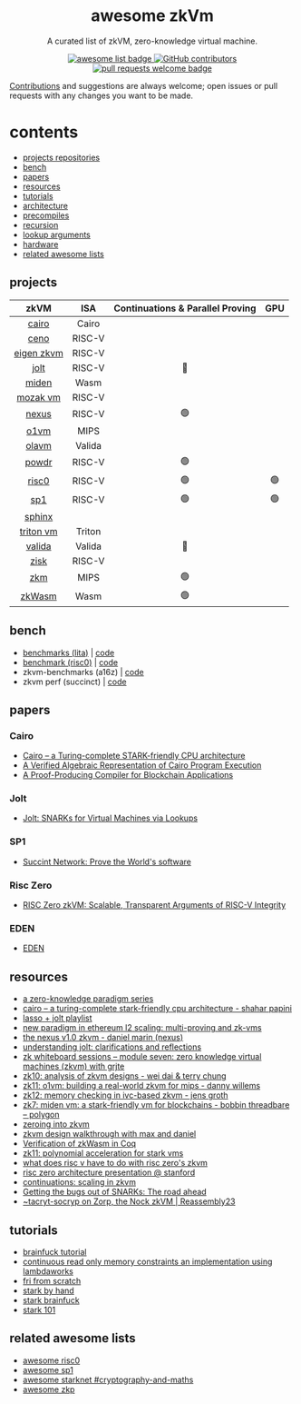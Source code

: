 <div align="center">
  <h1 align="center">awesome zkVm</h1>

A curated list of zkVM, zero-knowledge virtual machine.

  <p align="center">
    <a href="https://github.com/sindresorhus/awesome">
      <img alt="awesome list badge" src="https://cdn.rawgit.com/sindresorhus/awesome/d7305f38d29fed78fa85652e3a63e154dd8e8829/media/badge.svg">
    </a>
    <a href="https://github.com/rkdud007/awesome-zkvm/graphs/contributors">
      <img alt="GitHub contributors" src="https://img.shields.io/github/contributors/rkdud007/awesome-zkvm">
    </a>
    <a href="http://makeapullrequest.com">
      <img alt="pull requests welcome badge" src="https://img.shields.io/badge/PRs-welcome-brightgreen.svg?style=flat">
    </a>
  </p>

</div>

[Contributions](./CONTRIBUTING.md) and suggestions are always welcome; open issues or pull requests with any changes you want to be made.

# contents

- [projects repositories](#projects-repositories)
- [bench](#bench)
- [papers](#papers)
- [resources](#resources)
- [tutorials](#tutorials)
- [architecture](#architecture)
- [precompiles](#precompiles)
- [recursion](#recursion)
- [lookup arguments](#lookup-arguments)
- [hardware](#hardware)
- [related awesome lists](#related-awesome-lists)

## projects 

| zkVM                                                             | ISA    | Continuations & Parallel Proving  | GPU            |
|:----------------------------------------------------------------:|:------:|:---------------------------------:|:--------------:|
| [cairo](https://github.com/lambdaclass/cairo-vm)                 | Cairo  |                                   |                |
| [ceno](https://github.com/scroll-tech/ceno)                      | RISC-V |                                   |                |
| [eigen zkvm](https://github.com/0xEigenLabs/eigen-zkvm)          | RISC-V |                                   |                |
| [jolt](https://github.com/a16z/jolt)                             | RISC-V | :red_circle:                      |                |
| [miden](https://github.com/0xPolygonMiden/miden-vm)              | Wasm   |                                   |                |
| [mozak vm](https://github.com/0xmozak/mozak-vm)                  | RISC-V |                                   |                |
| [nexus](https://github.com/nexus-xyz/nexus-zkvm)                 | RISC-V | :green_circle:                    |                |
| [o1vm](https://github.com/o1-labs/proof-systems/tree/master/o1vm)| MIPS   |                                   |                |
| [olavm](https://github.com/Sin7Y/olavm)                          | Valida |                                   |                |
| [powdr](https://github.com/powdr-labs/powdr)                     | RISC-V | :green_circle:                    |                |
| [risc0](https://github.com/risc0/risc0)                          | RISC-V | :green_circle:                    | :green_circle: |
| [sp1](https://github.com/succinctlabs/sp1)                       | RISC-V | :green_circle:                    | :green_circle: |
| [sphinx](https://github.com/argumentcomputer/sphinx)             |        |                                   |                |
| [triton vm](https://github.com/TritonVM/triton-vm)               | Triton |                                   |                |
| [valida](https://github.com/valida-xyz/valida)                   | Valida | :red_circle:                      |                |
| [zisk](https://github.com/0xPolygonHermez/zisk)                  | RISC-V |                                   |                |
| [zkm](https://github.com/zkMIPS/zkm)                             | MIPS   | :green_circle:                    |                |
| [zkWasm](https://github.com/DelphinusLab/zkWasm)                 | Wasm   | :green_circle:                    |                |

## bench

- [benchmarks (lita)](https://lita.gitbook.io/lita-documentation/architecture/benchmarks) | [code](https://github.com/lita-xyz/benchmarks)
- [benchmark (risc0)](https://reports.risczero.com/benchmarks/Linux-cpu) | [code](https://github.com/risc0/risc0/tree/main/benchmarks) 
- zkvm-benchmarks (a16z) | [code](https://github.com/a16z/zkvm-benchmarks)
- zkvm perf (succinct) | [code](https://github.com/succinctlabs/zkvm-perf)

## papers

### Cairo

- [Cairo – a Turing-complete STARK-friendly CPU architecture](https://eprint.iacr.org/2021/1063.pdf)
- [A Verified Algebraic Representation of Cairo Program Execution](https://dl.acm.org/doi/pdf/10.1145/3497775.3503675)
- [A Proof-Producing Compiler for Blockchain Applications](https://drops.dagstuhl.de/storage/00lipics/lipics-vol268-itp2023/LIPIcs.ITP.2023.7/LIPIcs.ITP.2023.7.pdf)

### Jolt

- [Jolt: SNARKs for Virtual Machines via Lookups](https://eprint.iacr.org/2023/1217.pdf)

### SP1

- [Succint Network: Prove the World's software](https://www.provewith.us/)

### Risc Zero

- [RISC Zero zkVM: Scalable, Transparent Arguments of RISC-V Integrity](https://dev.risczero.com/proof-system-in-detail.pdf)

### EDEN

- [EDEN](https://eprint.iacr.org/2023/1021.pdf)

## resources

- [a zero-knowledge paradigm series](https://www.lita.foundation/blog/zero-knowledge-paradigm-zkvm)
- [cairo – a turing-complete stark-friendly cpu architecture - shahar papini](https://www.youtube.com/watch?v=vVgHL5vpJxY&t=33s)
- [lasso + jolt playlist](https://youtube.com/playlist?list=PLjQ9HCQMu_8xjOEM_vh5p26ODtr-mmGxO&si=Uega8IMg_J8kNaa8)
- [new paradigm in ethereum l2 scaling: multi-proving and zk-vms](https://www.mikkoikola.com/blog/2023/12/11/new-paradigm-in-ethereum-l2-scaling-multi-proving-and-zk-vms)
- [the nexus v1.0 zkvm - daniel marin (nexus)](https://www.youtube.com/watch?v=UtzFOwQp8n4)
- [understanding jolt: clarifications and reflections](https://a16zcrypto.com/posts/article/understanding-jolt-clarifications-and-reflections/)
- [zk whiteboard sessions – module seven: zero knowledge virtual machines (zkvm) with grjte](https://www.youtube.com/watch?v=GRFPGJW0hic)
- [zk10: analysis of zkvm designs - wei dai & terry chung](https://www.youtube.com/watch?v=tWJZX-WmbeY&t=325s)
- [zk11: o1vm: building a real-world zkvm for mips - danny willems](https://www.youtube.com/watch?v=HDH2KXRAxAc)
- [zk12: memory checking in ivc-based zkvm - jens groth](https://www.youtube.com/watch?v=kzSYNFh4uQ0&list=PLothk45x3HC9Oz4f3e9-OoYUEytfHWCl5)
- [zk7: miden vm: a stark-friendly vm for blockchains - bobbin threadbare – polygon](https://www.youtube.com/watch?v=81UAaiIgIYA&t=803s)
- [zeroing into zkvm](https://taiko.mirror.xyz/e_5GeGGFJIrOxqvXOfzY6HmWcRjCjRyG0NQF1zbNpNQ)
- [zkvm design walkthrough with max and daniel](https://www.youtube.com/watch?v=aobrJ-zTcAU)
- [Verification of zkWasm in Coq](https://github.com/CertiKProject/zkwasm-fv)
- [zk11: polynomial acceleration for stark vms](https://www.youtube.com/watch?v=R07ina4k7hg)
- [what does risc v have to do with risc zero's zkvm](https://www.youtube.com/watch?v=11DIflEwx50)
- [risc zero architecture presentation @ stanford](https://www.youtube.com/watch?v=RtGk6967PC4)
- [continuations: scaling in zkvm](https://www.youtube.com/watch?v=h1qWnf-M5lo)
- [Getting the bugs out of SNARKs: The road ahead](https://a16zcrypto.com/posts/article/getting-bugs-out-of-snarks/)
- [~tacryt-socryp on Zorp, the Nock zkVM | Reassembly23](https://www.youtube.com/watch?v=zD45V6GAD00)

## tutorials

- [brainfuck tutorial](https://neptune.cash/learn/brainfuck-tutorial/)
- [continuous read  only memory constraints an implementation using lambdaworks](https://blog.lambdaclass.com/continuous-read-only-memory-constraints-an-implementation-using-lambdaworks/)
- [fri from scratch](https://blog.lambdaclass.com/how-to-code-fri-from-scratch/)
- [stark by hand](https://dev.risczero.com/proof-system/stark-by-hand)
- [stark brainfuck](https://aszepieniec.github.io/stark-brainfuck/)
- [stark 101](https://starkware.co/stark-101/)

## related awesome lists

- [awesome risc0](https://github.com/inversebrah/awesome-risc0)
- [awesome sp1](https://github.com/gakonst/awesome-sp1)
- [awesome starknet #cryptography-and-maths](https://github.com/keep-starknet-strange/awesome-starknet?tab=readme-ov-file#cryptography-and-maths)
- [awesome zkp](https://github.com/matter-labs/awesome-zero-knowledge-proofs)